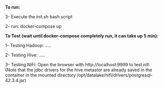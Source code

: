 

**To run:**

3- Execute the init.sh bash script

2- run: docker-compose up

**To Test (wait until docker-compose completely run, it can take up 5 min):**

1- Testing Hadoop: .....

2- Testing Hive: .....

3- Testing NiFi: Open the browser with http://localhost:9999 to test nifi (Note that the jdbc drivers for the hive metastor are already saved in the container in the mounted directory /opt/datalake/nifi/drivers/postgresql-42.3.4.jar) 


